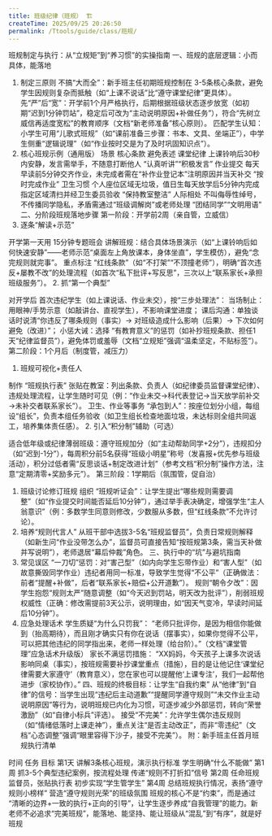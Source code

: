 ```yaml
---
title: 班级纪律（班规） 🏗️
createTime: 2025/09/25 20:26:50
permalink: /Ttools/guide/class/班规/
---
```


班规制定与执行：从“立规矩”到“养习惯”的实操指南
一、班规的底层逻辑：小而具体，能落地
1. 制定三原则
不搞“大而全”：新手班主任初期班规控制在 3-5条核心条款，避免学生因规则复杂而抵触（如“上课不说话”比“遵守课堂纪律”更具体）。
先“严”后“宽”：开学前1个月严格执行，后期根据班级状态逐步放宽（如初期“迟到1分钟罚站”，稳定后可改为“主动说明原因+补做任务”），符合“先树立威信再适度宽松”的教育顺序（文档“新老师准备”核心原则）。
匹配学生认知：小学生可用“儿歌式班规”（如“课前准备三步骤：书本、文具、坐端正”），中学生侧重“逻辑说理”（如“作业按时交是为了及时巩固知识点”）。
2. 核心班规示例（通用版）
场景	核心条款	避免表述
课堂纪律	上课铃响后30秒内安静，发言需举手，不随意打断他人	“认真听讲”“积极发言”
作业提交	每天早读前5分钟交齐作业，未完成者需在“补作业登记本”注明原因并当天补交	“按时完成作业”
卫生习惯	个人座位区域无垃圾，值日生每天放学后5分钟内完成指定区域清扫并经卫生委员验收	“保持教室整洁”
人际相处	不叫侮辱性绰号，不传播同学隐私，矛盾需通过“班级调解岗”或老师处理	“团结同学”“文明用语”
二、分阶段班规落地步骤
第一阶段：开学前2周（亲自管，立威信）
1. 逐条“解读+示范”

开学第一天用 15分钟专题班会 讲解班规：结合具体场景演示（如“上课铃响后如何快速安静”——老师示范“桌面左上角放课本，身体坐直”，学生模仿），避免“念完规则就完事”。
重点标注 “红线条款”（如“不打架”“不顶撞老师”），明确“首次违反+屡教不改”的处理流程（如首次“私下批评+写反思”，三次以上“联系家长+承担班级服务”）。
2. 抓“第一个典型”

对开学后 首次违纪学生（如上课说话、作业未交），按“三步处理法”：
当场制止：用眼神/手势示意（如敲讲台、直视学生），不影响课堂进度；
课后沟通：单独谈话时说清“你违反了哪条规则（事实）→ 对班级造成什么影响（后果）→ 下次如何避免（改进）”；
小惩大诫：选择 “有教育意义”的惩罚（如补抄班规条款、担任1天“纪律监督员”），避免体罚或羞辱（文档“立规矩”强调“温柔坚定，不贴标签”）。
第二阶段：1个月后（制度管，减压力）
1. 班规可视化+责任人

制作 “班规执行表” 张贴在教室：列出条款、负责人（如纪律委员监督课堂纪律）、违规处理流程，让学生随时可见（例：“作业未交→科代表登记→当天放学前补交→未补交者联系家长”）。
卫生、作业等事务 “承包到人”：按座位划分小组，每组设“组长”，负责本组任务验收（如卫生组长检查地面垃圾，未达标则全组共同返工，培养集体责任感）。
2. 引入“积分制”辅助（可选）

适合低年级或纪律薄弱班级：遵守班规加分（如“主动帮助同学+2分”），违规扣分（如“迟到-1分”），每周积分前5名获得“班级小明星”称号（发喜报+优先参与班级活动），积分过低者需“反思谈话+制定改进计划”（参考文档“积分制”操作方法，注意“定期清零+奖励多元”）。
第三阶段：1学期后（氛围管，促自治）
1. 班级讨论修订班规
组织 “班规听证会”：让学生提出“哪些规则需要调整”（如“作业提交时间能否延后10分钟”），通过举手表决确定，增强学生“主人翁意识”（例：多数学生同意则修改，少数服从多数，但“红线条款”不允许讨论）。
2. 培养“规则代言人”
从班干部中选拔3-5名“班规监督员”，负责日常规则解释（如新生问“作业没带怎么办”，监督员可直接告知“按班规第3条，需当天补做并写说明”），老师退居“幕后仲裁”角色。
三、执行中的“坑”与避坑指南
1. 常见误区
“一刀切”惩罚：对“害己型”（如内向学生忘带作业）和“害人型”（如故意撕毁同学作业）违纪者用同一标准，导致学生觉得“不公平”（正确做法：前者“提醒+补做”，后者“联系家长+赔偿+公开道歉”）。
规则“朝令夕改”：因学生抱怨“规则太严”随意调整（如“今天迟到罚站，明天改为批评”），削弱班规权威性（正确：修改需提前3天公示，说明理由，如“因天气变冷，早读时间延后10分钟”）。
2. 应急处理话术
学生质疑“为什么只罚我”：
“老师只批评你，是因为相信你能做到（抬高期待），而且刚才确实只有你在说话（摆事实），如果你觉得不公平，可以把其他违纪的同学指出来，老师一样处理（给台阶）。”（文档“课堂管理”应急话术升级版）
家长不满惩罚措施：
“XX妈妈，今天孩子上课多次说话影响同桌（事实），按班规需要补抄课堂重点（措施），目的是让他记住‘课堂纪律需要大家遵守’（教育意义），您在家也可以提醒他‘上课专注’，我们一起帮他进步（家校协作）。”
四、班规的终极目标：让学生“自我约束”
从“他律”到“自律”的信号：当学生出现“违纪后主动道歉”“提醒同学遵守规则”“未交作业主动说明原因”等行为，说明班规已内化为习惯，可逐步减少外部惩罚，转向“荣誉激励”（如“自律小标兵”评选）。
接受“不完美”：允许学生偶尔违反规则（如“情绪低落时上课走神”），重点关注“是否主动改正”，而非“零违纪”（文档“心态调整”强调“眼里容得下沙子，接受不完美”）。
附：新手班主任首月班规执行清单

时间	任务	目标
第1天	讲解3条核心班规，演示执行标准	学生明确“什么不能做”
第1周	抓3-5个典型违纪案例，按流程处理	传递“规则不打折扣”信号
第2周	任命班规监督员，张贴执行表	初步实现“学生管学生”
第4周	总结班规执行情况，表扬“遵守规则小榜样”	营造“遵守规则光荣”的班级氛围
班规的核心不是“约束”，而是通过 “清晰的边界+一致的执行+正向的引导”，让学生逐步养成“自我管理”的能力。新老师不必追求“完美班规”，能落地、能坚持、能让班级从“混乱”到“有序”，就是好班规